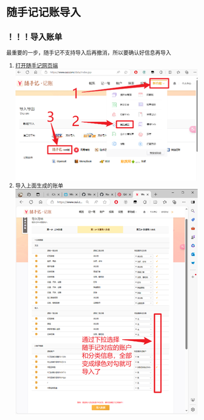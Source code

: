 # 随手记记账导入

## ！！！导入账单
最重要的一步，随手记不支持导入后再撤消，所以要确认好信息再导入
1. [打开随手记网页端](https://www.sui.com/data/index.jsp)
[![](../res/img/sui_img/import_web.png)](https://www.sui.com/data/index.jsp)
2. 导入上面生成的账单
![](../res/img/sui_img/import_web_data.png)